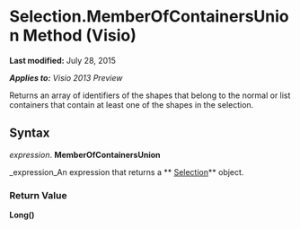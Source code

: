 
# Selection.MemberOfContainersUnion Method (Visio)

 **Last modified:** July 28, 2015

 _**Applies to:** Visio 2013 Preview_

Returns an array of identifiers of the shapes that belong to the normal or list containers that contain at least one of the shapes in the selection.


## Syntax

 _expression_. **MemberOfContainersUnion**

 _expression_An expression that returns a  ** [Selection](e5734140-6dbe-7de8-9695-1a22fb4ac628.md)** object.


### Return Value

 **Long()**

